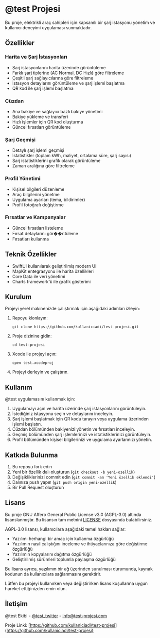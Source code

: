 # @test Projesi

Bu proje, elektrikli araç sahipleri için kapsamlı bir şarj istasyonu yönetim ve kullanıcı deneyimi uygulaması sunmaktadır.

## Özellikler

### Harita ve Şarj İstasyonları
- Şarj istasyonlarını harita üzerinde görüntüleme
- Farklı şarj tiplerine (AC Normal, DC Hızlı) göre filtreleme
- Çeşitli şarj sağlayıcılarına göre filtreleme
- İstasyon detaylarını görüntüleme ve şarj işlemi başlatma
- QR kod ile şarj işlemi başlatma

### Cüzdan
- Ana bakiye ve sağlayıcı bazlı bakiye yönetimi
- Bakiye yükleme ve transferi
- Hızlı işlemler için QR kod oluşturma
- Güncel fırsatları görüntüleme

### Şarj Geçmişi
- Detaylı şarj işlemi geçmişi
- İstatistikler (toplam kWh, maliyet, ortalama süre, şarj sayısı)
- Şarj istatistiklerini grafik olarak görüntüleme
- Zaman aralığına göre filtreleme

### Profil Yönetimi
- Kişisel bilgileri düzenleme
- Araç bilgilerini yönetme
- Uygulama ayarları (tema, bildirimler)
- Profil fotoğrafı değiştirme

### Fırsatlar ve Kampanyalar
- Güncel fırsatları listeleme
- Fırsat detaylarını gör��ntüleme
- Fırsatları kullanma

## Teknik Özellikler
- SwiftUI kullanılarak geliştirilmiş modern UI
- MapKit entegrasyonu ile harita özellikleri
- Core Data ile veri yönetimi
- Charts framework'ü ile grafik gösterimi

## Kurulum

Projeyi yerel makinenizde çalıştırmak için aşağıdaki adımları izleyin:

1. Repoyu klonlayın:
   ```
   git clone https://github.com/kullaniciadi/test-projesi.git
   ```

2. Proje dizinine gidin:
   ```
   cd test-projesi
   ```

3. Xcode ile projeyi açın:
   ```
   open test.xcodeproj
   ```

4. Projeyi derleyin ve çalıştırın.

## Kullanım

@test uygulamasını kullanmak için:

1. Uygulamayı açın ve harita üzerinde şarj istasyonlarını görüntüleyin.
2. İstediğiniz istasyonu seçin ve detaylarını inceleyin.
3. Şarj işlemi başlatmak için QR kodu tarayın veya uygulama üzerinden işlemi başlatın.
4. Cüzdan bölümünden bakiyenizi yönetin ve fırsatları inceleyin.
5. Geçmiş bölümünden şarj işlemlerinizi ve istatistiklerinizi görüntüleyin.
6. Profil bölümünden kişisel bilgilerinizi ve uygulama ayarlarınızı yönetin.

## Katkıda Bulunma

1. Bu repoyu fork edin
2. Yeni bir özellik dalı oluşturun (`git checkout -b yeni-ozellik`)
3. Değişikliklerinizi commit edin (`git commit -am 'Yeni özellik eklendi'`)
4. Dalınıza push yapın (`git push origin yeni-ozellik`)
5. Bir Pull Request oluşturun

## Lisans

Bu proje GNU Affero General Public License v3.0 (AGPL-3.0) altında lisanslanmıştır. Bu lisansın tam metnini [LICENSE](LICENSE) dosyasında bulabilirsiniz.

AGPL-3.0 lisansı, kullanıcılara aşağıdaki temel hakları sağlar:

- Yazılımı herhangi bir amaç için kullanma özgürlüğü
- Yazılımın nasıl çalıştığını inceleme ve ihtiyaçlarınıza göre değiştirme özgürlüğü
- Yazılımın kopyalarını dağıtma özgürlüğü
- Geliştirilmiş sürümleri toplumla paylaşma özgürlüğü

Bu lisans ayrıca, yazılımın bir ağ üzerinden sunulması durumunda, kaynak kodunun da kullanıcılara sağlanmasını gerektirir.

Lütfen bu projeyi kullanırken veya değiştirirken lisans koşullarına uygun hareket ettiğinizden emin olun.

## İletişim

@test Ekibi - [@test_twitter](https://twitter.com/test_twitter) - info@test-projesi.com

Proje Linki: [https://github.com/kullaniciadi/test-projesi](https://github.com/kullaniciadi/test-projesi)